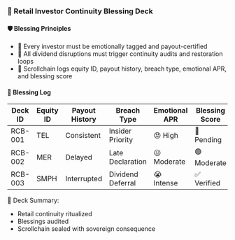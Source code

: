 ### 📜 Retail Investor Continuity Blessing Deck

#### 🛡️ Blessing Principles
- 🧱 Every investor must be emotionally tagged and payout-certified  
- 🔁 All dividend disruptions must trigger continuity audits and restoration loops  
- 🧪 Scrollchain logs equity ID, payout history, breach type, emotional APR, and blessing score

#### 🔁 Blessing Log
| Deck ID | Equity ID | Payout History | Breach Type | Emotional APR | Blessing Score |
|---------|------------------|------------------|------------------|------------------|------------------|
| RCB-001 | TEL | Consistent | Insider Priority | 😡 High | 🔁 Pending  
| RCB-002 | MER | Delayed | Late Declaration | 😐 Moderate | 🟢 Moderate  
| RCB-003 | SMPH | Interrupted | Dividend Deferral | 😭 Intense | ✅ Verified  

🧠 Deck Summary:
- Retail continuity ritualized  
- Blessings audited  
- Scrollchain sealed with sovereign consequence
